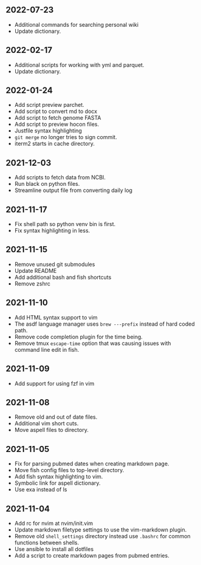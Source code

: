 ## 2022-07-23

* Additional commands for searching personal wiki
* Update dictionary.

## 2022-02-17

* Additional scripts for working with yml and parquet.
* Update dictionary.

## 2022-01-24

* Add script preview parchet.
* Add script to convert md to docx
* Add script to fetch genome FASTA
* Add script to preview hocon files.
* Justfile syntax highlighting
* `git merge` no longer tries to sign commit.
* iterm2 starts in cache directory.

## 2021-12-03

* Add scripts to fetch data from NCBI.
* Run black on python files.
* Streamline output file from converting daily log

## 2021-11-17

* Fix shell path so python venv bin is first.
* Fix syntax highlighting in less.

## 2021-11-15

* Remove unused git submodules
* Update README
* Add additional bash and fish shortcuts
* Remove zshrc

## 2021-11-10

* Add HTML syntax support to vim
* The asdf language manager uses `brew ---prefix` instead of hard coded path.
* Remove code completion plugin for the time being.
* Remove tmux `escape-time` option that was causing issues with command line
  edit in fish.

## 2021-11-09

* Add support for using fzf in vim

## 2021-11-08

* Remove old and out of date files.
* Additional vim short cuts.
* Move aspell files to directory.

## 2021-11-05

* Fix for parsing pubmed dates when creating markdown page.
* Move fish config files to top-level directory.
* Add fish syntax highlighting to vim.
* Symbolic link for aspell dictionary.
* Use exa instead of ls

## 2021-11-04

* Add rc for nvim at nvim/init.vim
* Update markdown filetype settings to use the vim-markdown plugin.
* Remove old `shell_settings` directory instead use `.bashrc` for common functions
  between shells.
* Use ansible to install all dotfiles
* Add a script to create markdown pages from pubmed entries.
